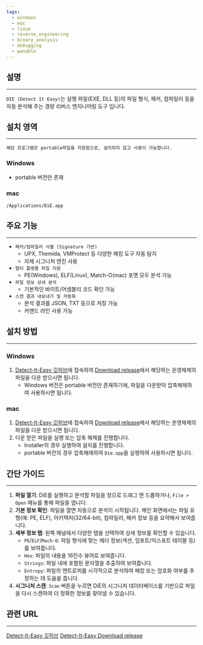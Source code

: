```yaml
---
tags:
  - windows
  - mac
  - linux
  - reverse_engineering
  - binary_analysis
  - debugging
  - pwnable
---
```

## 설명
---
`DIE (Detect It Easy)`는 실행 파일(EXE, DLL 등)의 파일 형식, 패커, 컴파일러 등을 자동 분석해 주는 경량 리버스 엔지니어링 도구 입니다.

## 설치 영역
---
`해당 프로그램은 portable파일을 지원함으로, 설치하지 않고 사용이 가능합니다.`

### Windows
- portable 버전만 존재

### mac
`/Applications/DiE.app`

## 주요 기능
---
- `패커/컴파일러 식별 (Signature 기반)`
	- UPX, Themida, VMProtect 등 다양한 패킹 도구 자동 탐지
	- 자체 시그니처 엔진 사용
- `멀티 플랫폼 파일 지원`
	- PE(Windows), ELF(Linux), Match-O(mac) 포맷 모두 분석 가능
- `파일 정보 상세 분석`
	- 기본적인 바이트/어셈블리 코드 확인 가능
- `스캔 결과 내보내기 및 자동화`
	- 분석 결과를 JSON, TXT 등으로 저장 가능
	- 커맨드 라인 사용 가능

## 설치 방법
---
### Windows
1. [Detect-It-Easy 깃허브](https://github.com/horsicq/Detect-It-Easy)에 접속하여 [Download release](https://github.com/horsicq/DIE-engine/releases)에서 해당하는 운영체제의 파일을 다운 받으시면 됩니다.
	- Windows 버전은 portable 버전만 존재하기에, 파일을 다운받아 압축해제하여 사용하시면 됩니다.

### mac
1. [Detect-It-Easy 깃허브](https://github.com/horsicq/Detect-It-Easy)에 접속하여 [Download release](https://github.com/horsicq/DIE-engine/releases)에서 해당하는 운영체제의 파일을 다운 받으시면 됩니다.
2. 다운 받은 파일을 실행 또는 압축 해제를 진행합니다.
	- Installer의 경우 실행하여 설치를 진행합니다.
	- portable 버전의 경우 압축해제하여 `Die.app`을 실행하여 사용하시면 됩니다.

## 간단 가이드
---
1.  **파일 열기**: DiE를 실행하고 분석할 파일을 창으로 드래그 앤 드롭하거나, `File > Open` 메뉴를 통해 파일을 엽니다.
2.  **기본 정보 확인**: 파일을 열면 자동으로 분석이 시작됩니다. 메인 화면에서는 파일 유형(예: PE, ELF), 아키텍처(32/64-bit), 컴파일러, 패커 정보 등을 요약해서 보여줍니다.
3.  **세부 정보 탭**: 왼쪽 패널에서 다양한 탭을 선택하여 상세 정보를 확인할 수 있습니다.
    *   `PE`/`ELF`/`Mach-O`: 파일 형식에 맞는 헤더 정보(섹션, 임포트/익스포트 테이블 등)를 보여줍니다.
    *   `Hex`: 파일의 내용을 16진수 뷰어로 보여줍니다.
    *   `Strings`: 파일 내에 포함된 문자열을 추출하여 보여줍니다.
    *   `Entropy`: 파일의 엔트로피를 시각적으로 분석하여 패킹 또는 암호화 여부를 추정하는 데 도움을 줍니다.
4.  **시그니처 스캔**: `Scan` 버튼을 누르면 DiE의 시그니처 데이터베이스를 기반으로 파일을 다시 스캔하여 더 정확한 정보를 찾아낼 수 있습니다.


## 관련 URL
---
[Detect-It-Easy 깃허브](https://github.com/horsicq/Detect-It-Easy)
[Detect-It-Easy Download release](https://github.com/horsicq/DIE-engine/releases)
